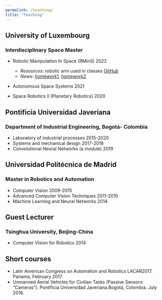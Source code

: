 ```yaml
---
permalink: /teaching/
title: "Teaching"
---
```



## University of Luxembourg
### Interdisciplinary Space Master
-   Robotic Manipulation In Space (RMinS)         2022
    - *Resources*: robotic arm used in classes [GitHub](https://github.com/snt-spacer/phantomx_pincher)
    - *News*: [homework1](https://www.linkedin.com/feed/update/urn:li:activity:6996461674408869891/), [homework2](https://www.linkedin.com/feed/update/urn:li:activity:7001128903339556864/)
        
-   Autonomous Space Systems			          2021
-   Space Robotics II	 (Planetary Robotics)     2020 


## Pontificia Universidad Javeriana 
### Department of Industrial Engineering, Bogotá- Colombia
-   Laboratory of industrial processes 		      2015-2020
-   Systems and mechanical design 			      2017-2018
-   Convolutional Neural Networks (a module)	  2019

## Universidad Politécnica de Madrid
### Master in Robotics and Automation
-   Computer Vision 					          2009-2015
-   Advanced Computer Vision Techniques		      2011-2015
-   Machine Learning and Neural Networks		  2014


## Guest Lecturer
### Tsinghua University, Beijing-China
-   Computer Vision for Robotics 		          2014
 

## Short courses 
-   Latin American Congress on Automation and Robotics LACAR2017. Panama, February 2017.
-   Unmanned Aerial Vehicles for Civilian Tasks (Passive Sensors: “Cameras”). Pontificia Universidad Javeriana.Bogotá, Colombia. July 2016.

